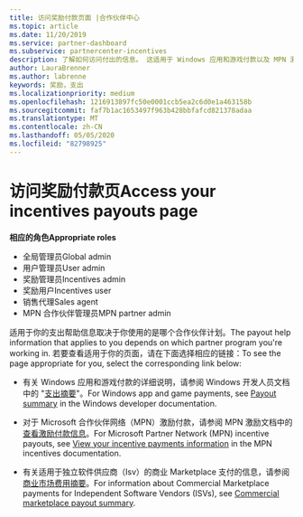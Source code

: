 ```yaml
---
title: 访问奖励付款页面 |合作伙伴中心
ms.topic: article
ms.date: 11/20/2019
ms.service: partner-dashboard
ms.subservice: partnercenter-incentives
description: 了解如何访问付出的信息。 这适用于 Windows 应用和游戏付款以及 MPN 激励付款。
author: LauraBrenner
ms.author: labrenne
keywords: 奖励，支出
ms.localizationpriority: medium
ms.openlocfilehash: 1216913897fc50e0001ccb5ea2c6d0e1a463158b
ms.sourcegitcommit: faf7b1ac1653497f963b428bbfafcd821378adaa
ms.translationtype: MT
ms.contentlocale: zh-CN
ms.lasthandoff: 05/05/2020
ms.locfileid: "82798925"
---
```

# <a name="access-your-incentives-payouts-page"></a><span data-ttu-id="fb55e-105">访问奖励付款页</span><span class="sxs-lookup"><span data-stu-id="fb55e-105">Access your incentives payouts page</span></span>

<span data-ttu-id="fb55e-106">**相应的角色**</span><span class="sxs-lookup"><span data-stu-id="fb55e-106">**Appropriate roles**</span></span>
-   <span data-ttu-id="fb55e-107">全局管理员</span><span class="sxs-lookup"><span data-stu-id="fb55e-107">Global admin</span></span>
-   <span data-ttu-id="fb55e-108">用户管理员</span><span class="sxs-lookup"><span data-stu-id="fb55e-108">User admin</span></span>
-   <span data-ttu-id="fb55e-109">奖励管理员</span><span class="sxs-lookup"><span data-stu-id="fb55e-109">Incentives admin</span></span>
-   <span data-ttu-id="fb55e-110">奖励用户</span><span class="sxs-lookup"><span data-stu-id="fb55e-110">Incentives user</span></span>
-   <span data-ttu-id="fb55e-111">销售代理</span><span class="sxs-lookup"><span data-stu-id="fb55e-111">Sales agent</span></span>
-   <span data-ttu-id="fb55e-112">MPN 合作伙伴管理员</span><span class="sxs-lookup"><span data-stu-id="fb55e-112">MPN partner admin</span></span>

<span data-ttu-id="fb55e-113">适用于你的支出帮助信息取决于你使用的是哪个合作伙伴计划。</span><span class="sxs-lookup"><span data-stu-id="fb55e-113">The payout help information that applies to you depends on which partner program you're working in.</span></span> <span data-ttu-id="fb55e-114">若要查看适用于你的页面，请在下面选择相应的链接：</span><span class="sxs-lookup"><span data-stu-id="fb55e-114">To see the page appropriate for you, select the corresponding link below:</span></span>

- <span data-ttu-id="fb55e-115">有关 Windows 应用和游戏付款的详细说明，请参阅 Windows 开发人员文档中的 "[支出摘要](https://docs.microsoft.com/windows/uwp/publish/payout-summary)"。</span><span class="sxs-lookup"><span data-stu-id="fb55e-115">For Windows app and game payments, see [Payout summary](https://docs.microsoft.com/windows/uwp/publish/payout-summary) in the Windows developer documentation.</span></span>

- <span data-ttu-id="fb55e-116">对于 Microsoft 合作伙伴网络（MPN）激励付款，请参阅 MPN 激励文档中的[查看激励付款信息](understand-incentive-payouts.md)。</span><span class="sxs-lookup"><span data-stu-id="fb55e-116">For Microsoft Partner Network (MPN) incentive payouts, see [View your incentive payments information](understand-incentive-payouts.md) in the MPN incentives documentation.</span></span>

- <span data-ttu-id="fb55e-117">有关适用于独立软件供应商（Isv）的商业 Marketplace 支付的信息，请参阅[商业市场费用摘要](https://docs.microsoft.com/azure/marketplace/partner-center-portal/payout-summary)。</span><span class="sxs-lookup"><span data-stu-id="fb55e-117">For information about Commercial Marketplace payments for Independent Software Vendors (ISVs), see [Commercial marketplace payout summary](https://docs.microsoft.com/azure/marketplace/partner-center-portal/payout-summary).</span></span>

